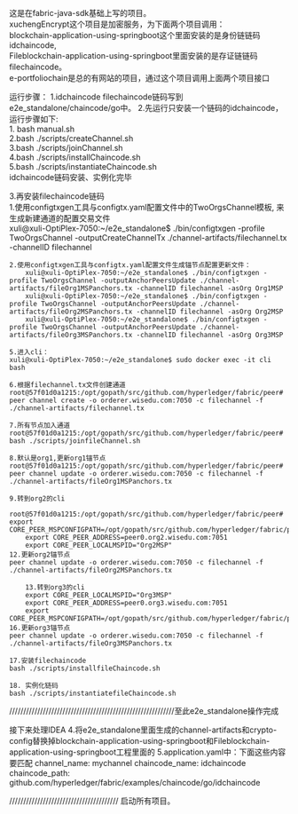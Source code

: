 这是在fabric-java-sdk基础上写的项目。  
xuchengEncrypt这个项目是加密服务，为下面两个项目调用：  
blockchain-application-using-springboot这个里面安装的是身份链链码idchaincode,  
Fileblockchain-application-using-springboot里面安装的是存证链链码filechaincode。  
e-portfoliochain是总的有网站的项目，通过这个项目调用上面两个项目接口


运行步骤：
1.idchaincode filechaincode链码写到e2e_standalone/chaincode/go中。
2.先运行只安装一个链码的idchaincode，运行步骤如下:  
	1. bash manual.sh  
	2.bash ./scripts/createChannel.sh  
        3.bash ./scripts/joinChannel.sh  
        4.bash ./scripts/installChaincode.sh  
        5.bash ./scripts/instantiateChaincode.sh  
idchaincode链码安装、实例化完毕

3.再安装filechaincode链码  
 	1.使用configtxgen工具与configtx.yaml配置文件中的TwoOrgsChannel模板, 来生成新建通道的配置交易文件  
	xuli@xuli-OptiPlex-7050:~/e2e_standalone$ ./bin/configtxgen -profile TwoOrgsChannel -outputCreateChannelTx ./channel-artifacts/filechannel.tx -channelID filechannel  

	2.使用configtxgen工具与configtx.yaml配置文件生成锚节点配置更新文件：  
		xuli@xuli-OptiPlex-7050:~/e2e_standalone$ ./bin/configtxgen -profile TwoOrgsChannel -outputAnchorPeersUpdate ./channel-artifacts/fileOrg1MSPanchors.tx -channelID filechannel -asOrg Org1MSP  
		xuli@xuli-OptiPlex-7050:~/e2e_standalone$ ./bin/configtxgen -profile TwoOrgsChannel -outputAnchorPeersUpdate ./channel-artifacts/fileOrg2MSPanchors.tx -channelID filechannel -asOrg Org2MSP  
		xuli@xuli-OptiPlex-7050:~/e2e_standalone$ ./bin/configtxgen -profile TwoOrgsChannel -outputAnchorPeersUpdate ./channel-artifacts/fileOrg3MSPanchors.tx -channelID filechannel -asOrg Org3MSP  

	5.进入cli：  
	xuli@xuli-OptiPlex-7050:~/e2e_standalone$ sudo docker exec -it cli bash  

	6.根据filechannel.tx文件创建通道  
	root@57f01d0a1215:/opt/gopath/src/github.com/hyperledger/fabric/peer# peer channel create -o orderer.wisedu.com:7050 -c filechannel -f ./channel-artifacts/filechannel.tx  
	
	7.所有节点加入通道  
	root@57f01d0a1215:/opt/gopath/src/github.com/hyperledger/fabric/peer#  bash ./scripts/joinfileChannel.sh  

	8.默认是org1,更新org1锚节点  
	root@57f01d0a1215:/opt/gopath/src/github.com/hyperledger/fabric/peer# peer channel update -o orderer.wisedu.com:7050 -c filechannel -f ./channel-artifacts/fileOrg1MSPanchors.tx  
	
	9.转到org2的cli  
		root@57f01d0a1215:/opt/gopath/src/github.com/hyperledger/fabric/peer# export CORE_PEER_MSPCONFIGPATH=/opt/gopath/src/github.com/hyperledger/fabric/peer/crypto/peerOrganizations/org2.wisedu.com/users/Admin@org2.wisedu.com/msp  
		export CORE_PEER_ADDRESS=peer0.org2.wisedu.com:7051  
		export CORE_PEER_LOCALMSPID="Org2MSP"  
	12.更新org2锚节点  
	peer channel update -o orderer.wisedu.com:7050 -c filechannel -f ./channel-artifacts/fileOrg2MSPanchors.tx  

        13.转到org3的cli  
		export CORE_PEER_LOCALMSPID="Org3MSP"  
		export CORE_PEER_ADDRESS=peer0.org3.wisedu.com:7051  
 		export CORE_PEER_MSPCONFIGPATH=/opt/gopath/src/github.com/hyperledger/fabric/peer/crypto/peerOrganizations/org3.wisedu.com/users/Admin@org3.wisedu.com/msp  
	16.更新org3锚节点  
	peer channel update -o orderer.wisedu.com:7050 -c filechannel -f ./channel-artifacts/fileOrg3MSPanchors.tx  

	17.安装filechaincode  
	bash ./scripts/installfileChaincode.sh  

	18. 实例化链码  
	bash ./scripts/instantiatefileChaincode.sh  


///////////////////////////////////////////////////////////至此e2e_standalone操作完成

接下来处理IDEA
4.将e2e_standalone里面生成的channel-artifacts和crypto-config替换掉blockchain-application-using-springboot和Fileblockchain-application-using-springboot工程里面的
5.application.yaml中：下面这些内容要匹配
	channel_name: mychannel
    	chaincode_name: idchaincode
  	chaincode_path: github.com/hyperledger/fabric/examples/chaincode/go/idchaincode

///////////////////////////////////////
启动所有项目。



